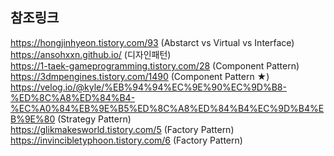 ## 참조링크
https://hongjinhyeon.tistory.com/93 (Abstarct vs Virtual vs Interface) <br>
https://ansohxxn.github.io/ (디자인패턴) <br>
https://1-taek-gameprogramming.tistory.com/28 (Component Pattern) <br>
https://3dmpengines.tistory.com/1490 (Component Pattern ★) <br>
https://velog.io/@kyle/%EB%94%94%EC%9E%90%EC%9D%B8-%ED%8C%A8%ED%84%B4-%EC%A0%84%EB%9E%B5%ED%8C%A8%ED%84%B4%EC%9D%B4%EB%9E%80 (Strategy Pattern) <br>
https://glikmakesworld.tistory.com/5 (Factory Pattern) <br>
https://invincibletyphoon.tistory.com/6 (Factory Pattern) <br>
